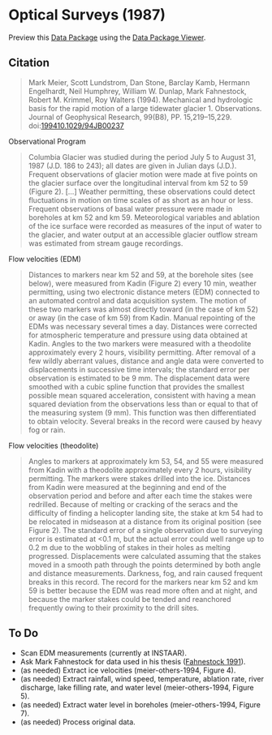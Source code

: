 # Optical Surveys (1987)

Preview this [Data Package](http://specs.frictionlessdata.io/data-packages/) using the [Data Package Viewer](http://data.okfn.org/tools/view?url=https://raw.githubusercontent.com/ezwelty/cg-data/master/optical-surveys-1987).

## Citation

> Mark Meier, Scott Lundstrom, Dan Stone, Barclay Kamb, Hermann Engelhardt, Neil Humphrey, William W. Dunlap, Mark Fahnestock, Robert M. Krimmel, Roy Walters (1994). Mechanical and hydrologic basis for the rapid motion of a large tidewater glacier 1. Observations. Journal of Geophysical Research, 99(B8), PP. 15,219–15,229. doi:[199410.1029/94JB00237](https://doi.org/199410.1029/94JB00237)

Observational Program

> Columbia Glacier was studied during the period July 5 to August 31, 1987 (J.D. 186 to 243); all dates are given in Julian days (J.D.). Frequent observations of glacier motion
were made at five points on the glacier surface over the longitudinal interval from km 52 to 59 (Figure 2). [...] Weather permitting, these observations could detect fluctuations in motion on time scales of as short as an hour or less. Frequent observations of basal water pressure were made in boreholes at km 52 and km 59. Meteorological variables and ablation of the ice surface were recorded as measures of the input of water to the glacier, and water output at an accessible glacier outflow stream was estimated from stream gauge recordings.

Flow velocities (EDM)

> Distances to markers near km 52 and 59, at the borehole sites (see below), were measured from Kadin (Figure 2) every 10 min, weather permitting, using two electronic distance meters (EDM) connected to an automated control and data acquisition system. The motion of these two markers was almost directly toward (in the case of km 52) or away (in the case of km 59) from Kadin. Manual repointing of the EDMs was necessary several times a day. Distances were corrected for atmospheric temperature and pressure using data obtained at Kadin. Angles to the two markers were measured with a theodolite approximately every 2 hours, visibility permitting. After removal of a few wildly aberrant values, distance and angle data were converted to displacements in successive time intervals; the standard error per observation is estimated to be 9 mm. The displacement data were smoothed with a cubic spline function that provides the smallest possible mean squared acceleration, consistent with having a mean squared deviation from the observations less than or equal to that of the measuring system (9 mm). This function was then differentiated to obtain velocity. Several breaks in the record were caused by heavy fog or rain.

Flow velocities (theodolite)

> Angles to markers at approximately km 53, 54, and 55 were measured from Kadin with a theodolite approximately every 2 hours, visibility permitting. The markers were stakes drilled into the ice. Distances from Kadin were measured at the beginning and end of the observation period and before and after each time the stakes were redrilled. Because of melting or cracking of the seracs and the difficulty of finding a helicopter landing site, the stake at km 54 had to be relocated in midseason at a distance from its original position (see Figure 2). The standard error of a single observation due to surveying error is estimated at <0.1 m, but the actual error could well range up to 0.2 m due to the wobbling of stakes in their holes as melting progressed. Displacements were calculated assuming that the stakes moved in a smooth path through the points determined by both angle and distance measurements. Darkness, fog, and rain caused frequent breaks in this record. The record for the markers near km 52 and km 59 is better because the EDM was read more often and at night, and because the marker stakes could be tended and reanchored frequently owing to their proximity to the drill sites.

## To Do

- Scan EDM measurements (currently at INSTAAR).
- Ask Mark Fahnestock for data used in his thesis ([Fahnestock 1991](http://thesis.library.caltech.edu/2920/)).
- (as needed) Extract ice velocities (meier-others-1994, Figure 4).
- (as needed) Extract rainfall, wind speed, temperature, ablation rate, river discharge, lake filling rate, and water level (meier-others-1994, Figure 5).
- (as needed) Extract water level in boreholes (meier-others-1994, Figure 7).
- (as needed) Process original data.
